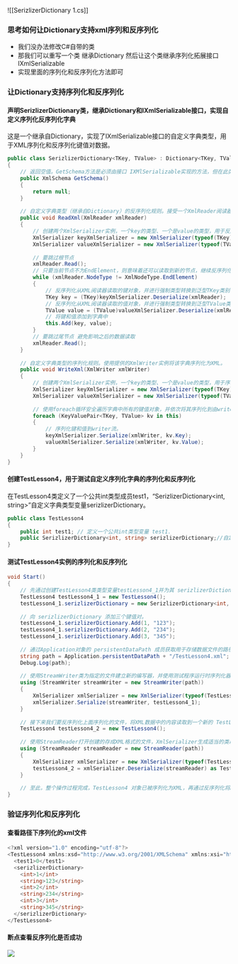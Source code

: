 ![[SerizlizerDictionary 1.cs]]
### 思考如何让Dictionary支持xml序列和反序列化
- 我们没办法修改C#自带的类
- 那我们可以重写一个类 继承Dictionary 然后让这个类继承序列化拓展接口IXmlSerializable
- 实现里面的序列化和反序列化方法即可

### 让Dictionary支持序列化和反序列化
#### 声明SerizlizerDictionary类，继承Dictionary和IXmlSerializable接口，实现自定义序列化反序列化字典

这是一个继承自Dictionary，实现了IXmlSerializable接口的自定义字典类型，用于XML序列化和反序列化键值对数据。
```cs
public class SerizlizerDictionary<TKey, TValue> : Dictionary<TKey, TValue>, IXmlSerializable
{
    // 返回空值。GetSchema方法是必须由接口 IXMlSerializable实现的方法，但在此类中不需要使用它。
    public XmlSchema GetSchema()
    {
        return null;
    }
    
    // 自定义字典类型（继承自Dictionary）的反序列化规则。接受一个XmlReader阅读器作为反序列化数据源。
    public void ReadXml(XmlReader xmlReader)
    {
        // 创建两个XmlSerializer实例，一个key的类型、一个是value的类型，用于反序列化XML流中的键值对数据。
        XmlSerializer keyXmlSerializer = new XmlSerializer(typeof(TKey));
        XmlSerializer valueXmlSerializer = new XmlSerializer(typeof(TValue));
        
        // 要跳过根节点
        xmlReader.Read();
        // 只要当前节点不为EndElement，则意味着还可以读取到新的节点，继续反序列化操作。
        while (xmlReader.NodeType != XmlNodeType.EndElement)
        {
            // 反序列化从XML阅读器读取的键对象，并进行强制类型转换到泛型TKey类别 
            TKey key = (TKey)keyXmlSerializer.Deserialize(xmlReader);
            // 反序列化从XML阅读器读取的值对象，并进行强制类型转换到泛型TValue类别 
            TValue value = (TValue)valueXmlSerializer.Deserialize(xmlReader);
            // 将键和值添加到字典中
            this.Add(key, value);
        }
        // 要跳过尾节点 避免影响之后的数据读取
        xmlReader.Read();
    }
    
    // 自定义字典类型的序列化规则。使用提供的XmlWriter实例将该字典序列化为XML。
    public void WriteXml(XmlWriter xmlWriter)
    {
        // 创建两个XmlSerializer实例，一个key的类型、一个是value的类型，用于序列化键值对数据。
        XmlSerializer keyXmlSerializer = new XmlSerializer(typeof(TKey));
        XmlSerializer valueXmlSerializer = new XmlSerializer(typeof(TValue));
        
        // 使用foreach循环安全遍历字典中所有的键值对象，并依次将其序列化到由writer引用的输出流中。
        foreach (KeyValuePair<TKey, TValue> kv in this)
        {
            // 序列化键和值到writer流。
            keyXmlSerializer.Serialize(xmlWriter, kv.Key);
            valueXmlSerializer.Serialize(xmlWriter, kv.Value);
        }
    }
}
```

#### 创建TestLesson4，用于测试自定义序列化字典的序列化和反序列化
在TestLesson4类定义了一个公共int类型成员test1，“SerizlizerDictionary<int, string>”自定义字典类型变量serizlizerDictionary。
```cs
public class TestLesson4
{
    public int test1; // 定义一个公共int类型变量 test1.
    public SerizlizerDictionary<int, string> serizlizerDictionary;//自定义一个 字典 类型 serizlizerDictionary.
}
```

#### 测试TestLesson4实例的序列化和反序列化
```cs
void Start()
{
    // 先通过创建TestLesson4类类型变量testLesson4_1并为其 serizlizerDictionary 成员 添加了三个键值对数据，调用Application对象的 persistentDataPath 成员获取应用程序数据路径，使用StreamWriter类打开要输出的文件流
    TestLesson4 testLesson4_1 = new TestLesson4();
    testLesson4_1.serizlizerDictionary = new SerizlizerDictionary<int, string>();
    
    // 向 serizlizerDictionary 添加三个键值对。
    testLesson4_1.serizlizerDictionary.Add(1, "123");
    testLesson4_1.serizlizerDictionary.Add(2, "234");
    testLesson4_1.serizlizerDictionary.Add(3, "345");
    
    // 通过Application对象的 persistentDataPath 成员获取用于存储数据文件的路径。并将路径记录在日志中以进行调试验证.
    string path = Application.persistentDataPath + "/TestLesson4.xml";
    Debug.Log(path);
    
    // 使用StreamWriter类为指定的文件建立新的编写器，并使用测试程序运行时序列化器生成 XML 文档。然后将XML文档提交给StreamWriter文本流进行保存。
    using (StreamWriter streamWriter = new StreamWriter(path))
    {
        XmlSerializer xmlSerializer = new XmlSerializer(typeof(TestLesson4));
        xmlSerializer.Serialize(streamWriter, testLesson4_1);
    }
    
    // 接下来我们要反序列化上面序列化的文件，将XML数据中的内容读取到一个新的 TestLesson4实例 对象testLesson4_2中
    TestLesson4 testLesson4_2 = new TestLesson4();
    
    // 使用StreamReader打开创建的存成XML格式的文件，XmlSerializer生成适当的类以反序列化 XML 文档，动态将其转换为 TestLesson4 类型，然后将反序列化得到TestLesson4对象的应用返回到 testLesson4_2.
    using (StreamReader streamReader = new StreamReader(path))
    {
        XmlSerializer xmlSerializer = new XmlSerializer(typeof(TestLesson4));
        testLesson4_2 = xmlSerializer.Deserialize(streamReader) as TestLesson4;
    }
    
    // 至此，整个操作过程完成，TestLesson4 对象已被序列化为XML，再通过反序列化将XML数据导入了一个新的TestLesson4实例对象testLesson4_2中。
}
```

### 验证序列化和反序列化
#### 查看路径下序列化的xml文件
```cs
<?xml version="1.0" encoding="utf-8"?>
<TestLesson4 xmlns:xsd="http://www.w3.org/2001/XMLSchema" xmlns:xsi="http://www.w3.org/2001/XMLSchema-instance">
  <test1>0</test1>
  <serizlizerDictionary>
    <int>1</int>
    <string>123</string>
    <int>2</int>
    <string>234</string>
    <int>3</int>
    <string>345</string>
  </serizlizerDictionary>
</TestLesson4>
```

#### 断点查看反序列化是否成功
![](https://linwentao785293209.github.io/images/%E6%95%B0%E6%8D%AE%E5%AD%98%E5%82%A8/%E6%95%B0%E6%8D%AE%E6%8C%81%E4%B9%85%E5%8C%96/Unity/04.Xml%E5%AE%9E%E8%B7%B5%E9%A1%B9%E7%9B%AE/4.%E5%BF%85%E5%A4%87%E7%9F%A5%E8%AF%86%E7%82%B9-%E8%AE%A9Dictionary%E6%94%AF%E6%8C%81%E5%BA%8F%E5%88%97%E5%8C%96%E5%8F%8D%E5%BA%8F%E5%88%97%E5%8C%96/1.png)